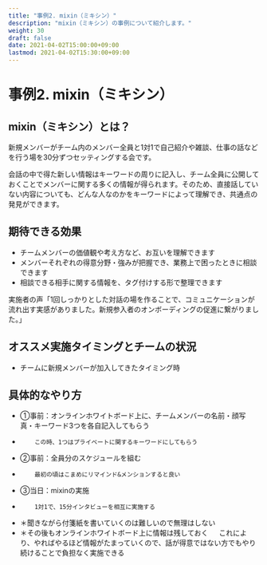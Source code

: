 ```yaml
---
title: "事例2. mixin（ミキシン）"
description: "mixin（ミキシン）の事例について紹介します。"
weight: 30
draft: false
date: 2021-04-02T15:00:00+09:00
lastmod: 2021-04-02T15:30:00+09:00
---
```


# 事例2. mixin（ミキシン）

## mixin（ミキシン）とは？

新規メンバーがチーム内のメンバー全員と1対1で自己紹介や雑談、仕事の話などを行う場を30分ずつセッティングする会です。

会話の中で得た新しい情報はキーワードの周りに記入し、チーム全員に公開しておくことでメンバーに関する多くの情報が得られます。そのため、直接話していない内容についても、どんな人なのかをキーワードによって理解でき、共通点の発見ができます。


## 期待できる効果

- チームメンバーの価値観や考え方など、お互いを理解できます
- メンバーそれぞれの得意分野・強みが把握でき、業務上で困ったときに相談できます
- 相談できる相手に関する情報を、タグ付けする形で整理できます

実施者の声「1回しっかりとした対話の場を作ることで、コミュニケーションが流れ出す実感がありました。新規参入者のオンボーディングの促進に繋がりました。」

## オススメ実施タイミングとチームの状況

- チームに新規メンバーが加入してきたタイミング時

## 具体的なやり方
- ①事前：オンラインホワイトボード上に、チームメンバーの名前・顔写真・キーワード3つを各自記入してもらう
-         この時、1つはプライベートに関するキーワードにしてもらう
- ②事前：全員分のスケジュールを組む
-         最初の頃はこまめにリマインド&メンションすると良い
- ③当日：mixinの実施
-         1対1で、15分インタビューを相互に実施する
- ＊聞きながら付箋紙を書いていくのは難しいので無理はしない
- ＊その後もオンラインホワイトボード上に情報は残しておく
　  これにより、やればやるほど情報がたまっていくので、話が得意ではない方でもやり続けることで負担なく実施できる






